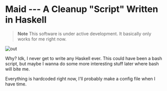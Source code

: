 # Maid --- A Cleanup "Script" Written in Haskell

> **Note**
> This software is under active development. It basically only works for me right now.

![out](https://github.com/cafkafk/maid/assets/89321978/0a23e0e7-2f47-40e1-8baf-9f026f88e81e)

Why? Idk, I never get to write any Haskell ever. This could have been a bash script, but maybe I wanna do some more interesting stuff later where bash will bite me.

Everything is hardcoded right now, I'll probably make a config file when I have time.
